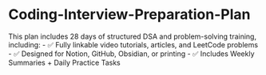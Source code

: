 # Coding-Interview-Preparation-Plan
This plan includes 28 days of structured DSA and problem-solving training, including: - ✅ Fully linkable video tutorials, articles, and LeetCode problems - ✅ Designed for Notion, GitHub, Obsidian, or printing - ✅ Includes Weekly Summaries + Daily Practice Tasks
